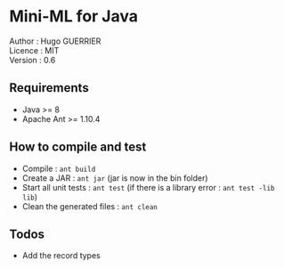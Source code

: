 # Mini-ML for Java

Author : Hugo GUERRIER \
Licence : MIT \
Version : 0.6

## Requirements

* Java >= 8
* Apache Ant >= 1.10.4

## How to compile and test

* Compile : `ant build`
* Create a JAR : `ant jar` (jar is now in the bin folder)
* Start all unit tests : `ant test` (if there is a library error : `ant test -lib lib`)
* Clean the generated files : `ant clean`

## Todos

* Add the record types
